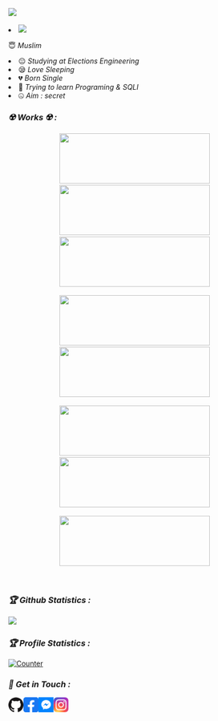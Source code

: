 <!-- Github README -->

<p align="center"><a href="https://github.com/naiyan-official">

<img height="165" src="https://github-readme-stats.vercel.app/api?username=naiyan-official&hide_border=true" /></a>&nbsp;&nbsp;&nbsp;&nbsp;&nbsp;<li> 
  <a href="https://github.com/naiyan-official"><img src="https://github-readme-stats.vercel.app/api/top-langs/?username=naiyan-official&layout=compact&theme=react&hide_border=true" />
</a></p>
😇 <i>Muslim</i></li>



<li> 😐 <i>Studying at Elections Engineering</i></li>

<li> 😪 <i>Love Sleeping</i></li>

<li> 💔 <i>Born Single</i></li>

<li> 🐍 <i>Trying to learn Programing & SQLI</i></li>

<li> 🤐 <i>Aim : secret</i></li>

<h3><b><i>☢️ Works ☢️ :</i></b></h3>

<p align="center"><a href="https://github.com/Dh-Al"><img src="https://github-readme-stats.vercel.app/api/pin/?username=Dh-Al&repo=Dh-All&theme=radical" height="100" width="300"></a> <a

<p align="center"><a href="https://github.com/naiyan-official"><img src="https://github-readme-stats.vercel.app/api/pin/?username=naiyan-official&repo=RDP&theme=radical" height="100" width="300"></a> <a href="https://github.com/naiyan-official/"><img src="https://github-readme-stats.vercel.app/api/pin/?username=naiyan-official&repo=gf-hack&theme=radical" height="100" width="300"></a></p>

<p align="center"><a href="https://github.com/naiyan-official/Netflix-scam-page"><img src="https://github-readme-stats.vercel.app/api/pin/?username=naiyan-official&repo=Netflix-scam-page&theme=radical" height="100" width="300"></a> <a href="https://github.com/naiyan-official/wifisky"><img src="https://github-readme-stats.vercel.app/api/pin/?username=naiyan-official&repo=wifisky&theme=radical" height="100" width="300"></a></p>

<p align="center"><a href="https://github.com/naiyan-official/Laptop-Configs"><img src="https://github-readme-stats.vercel.app/api/pin/?username=naiyan-official&repo=Laptop-Configs&theme=radical" height="100" width="300"></a> <a href="https://github.com/naiyan-official/paypal_scam_page"><img src="https://github-readme-stats.vercel.app/api/pin/?username=naiyan-official&repo=paypal_scam_page&theme=radical" height="100" width="300"></a></p><p align="center"><a href="https://github.com/naiyan-official/

Amazon_scam"><img src="https://github-readme-stats.vercel.app/api/pin/?username=naiyan-official&repo=Amazon_scam&theme=radical" height="100" width="300"></a> <a href="https://github.com/naiyan-official/facebook_scam_page"><img src="https://github-readme-stats.vercel.app/api/pin/?username=naiyan-official&repo=facebook_scam_page&theme=radical" height="100" width="300"></a></p><br>



<h3><b><i>🏆 Github Statistics :</i></b></h3>

<a href="https://github.com/naiyan-official"><img width=550 src="https://github-profile-trophy.vercel.app/?username=naiyan-official&theme=dracula&no-frame=true&title=Followers,Stars,Commit,Repository,Issues"/></a>

<h3><b><i>🏆 Profile Statistics :</i></b></h3>

<a href="https://github.com/naiyan-official"><img height="25" title="Counter" src="https://komarev.com/ghpvc/?username=naiyan-official&color=blueviolet&style=flat-square"></a>

<h3><b><i>📡 Get in Touch :</i></b></h3>

<a href="https://github.com/naiyan-official"><img align="left" title="Github" alt="Github" width="30px" src="assets/github.png" /></a>

<a href="https://fb.com/naiyanarrahman"><img align="left" title="Facebook" alt="Facebook" width="30px" src="assets/facebook.png" /></a>

<a href="https://m.me/naiyanarrahman"><img align="left" title="Messenger" alt="Messenger" width="30px" src="assets/messenger.png" /></a>

<a href="https://www.instagram.com/N4IY4N"><img align="left" title="Instagram" alt="Instagram" width="30px" src="assets/instagram.png" /></a>


